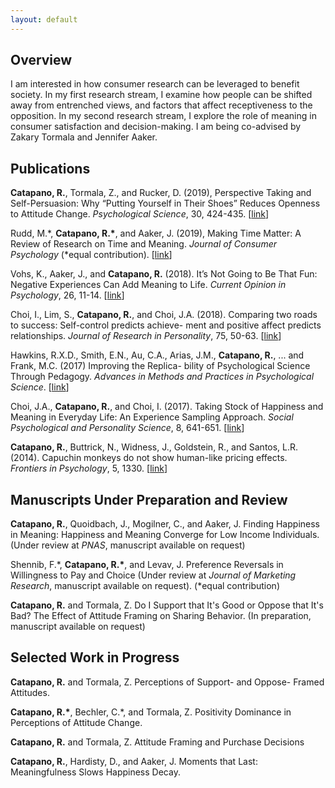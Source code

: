 ```yaml
---
layout: default
---
```



## Overview

I am interested in how consumer research can be leveraged to benefit society. In my first research stream, I examine how people can be shifted away from entrenched views, and factors that affect receptiveness to the opposition. In my second research stream, I explore the role of meaning in consumer satisfaction and decision-making. I am being co-advised by Zakary Tormala and Jennifer Aaker.

## Publications

**Catapano, R.**, Tormala, Z., and Rucker, D. (2019), Perspective Taking and Self-Persuasion: Why “Putting Yourself in Their
Shoes” Reduces Openness to Attitude Change. *Psychological Science*, 30, 424-435. \[[link](https://drive.google.com/file/d/1rZw03GPdbTc5yQvritMzJ8WcwcBOZRu_/view)\]

Rudd, M.\*, **Catapano, R.\***, and Aaker, J. (2019), Making Time Matter: A Review of Research on Time and Meaning. *Journal of Consumer Psychology* (*equal contribution). \[[link](https://drive.google.com/file/d/1aSijV_CJbfMcik9mAlradu7lZmVgbNjQ/view)\]

Vohs, K., Aaker, J., and **Catapano, R.** (2018). It’s Not Going to Be That Fun: Negative Experiences Can Add Meaning
to Life. *Current Opinion in Psychology*, 26, 11-14. \[[link](https://drive.google.com/file/d/1LuLSTX2MYCfg6nvQmGiJqNPCrohvKjE2/view)\]

Choi, I., Lim, S., **Catapano, R.**, and Choi, J.A. (2018). Comparing two roads to success: Self-control predicts achieve-
ment and positive affect predicts relationships. *Journal of Research in Personality*, 75, 50-63. \[[link](https://drive.google.com/file/d/15Q-kTLtWTKIfG__WXZFD2z6sYAZjoPiB/view)\]

Hawkins, R.X.D., Smith, E.N., Au, C.A., Arias, J.M., **Catapano, R.**, ... and Frank, M.C. (2017) Improving the Replica-
bility of Psychological Science Through Pedagogy. *Advances in Methods and Practices in Psychological Science*.  \[[link](https://drive.google.com/file/d/1iPcCqghuILUtJCGTy1bkDinEKMrm_IP0/view)\]

Choi, J.A., **Catapano, R.**, and Choi, I. (2017). Taking Stock of Happiness and Meaning in Everyday Life:
An Experience Sampling Approach. *Social Psychological and Personality Science*, 8, 641-651.  \[[link](https://drive.google.com/file/d/1xKXKdEzdJ-LuIGVh-HnYsJo5t4gVFChe/view)\]

**Catapano, R.**, Buttrick, N., Widness, J., Goldstein, R., and Santos, L.R. (2014). Capuchin monkeys do not show
human-like pricing effects. *Frontiers in Psychology*, 5, 1330.  \[[link](https://drive.google.com/file/d/1WOU5MTfNC_s3-WyVbzbHwvhNVndeXS3z/view)\]

## Manuscripts Under Preparation and Review

**Catapano, R.**, Quoidbach, J., Mogilner, C., and Aaker, J. Finding Happiness in Meaning: Happiness and Meaning
Converge for Low Income Individuals. (Under review at *PNAS*, manuscript available on request)

Shennib, F.\*, **Catapano, R.\***, and Levav, J. Preference Reversals in Willingness to Pay and Choice (Under review at *Journal of Marketing Research*, manuscript available on request). (\*equal contribution)

**Catapano, R.** and Tormala, Z. Do I Support that It's Good or Oppose that It's Bad? The Effect of Attitude Framing on Sharing Behavior. (In preparation, manuscript available on request)

## Selected Work in Progress

**Catapano, R.** and Tormala, Z. Perceptions of Support- and Oppose- Framed Attitudes.

**Catapano, R.\***, Bechler, C.\*, and Tormala, Z. Positivity Dominance in Perceptions of Attitude Change.

**Catapano, R.** and Tormala, Z. Attitude Framing and Purchase Decisions

**Catapano, R.**, Hardisty, D., and Aaker, J. Moments that Last: Meaningfulness Slows Happiness Decay.